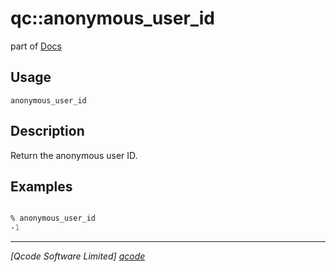 qc::anonymous_user_id
===========

part of [Docs](../index.md)

Usage
-----
`anonymous_user_id`

Description
-----------
Return the anonymous user ID.

Examples
--------
```tcl

% anonymous_user_id
-1

```

----------------------------------
*[Qcode Software Limited] [qcode]*

[qcode]: http://www.qcode.co.uk "Qcode Software"